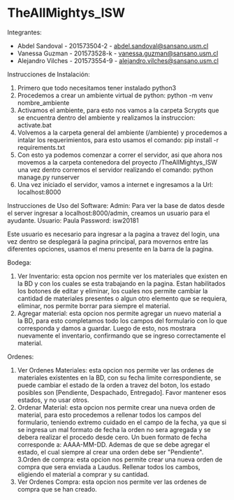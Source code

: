 # TheAllMightys_ISW

Integrantes:
  - Abdel Sandoval - 201573504-2 - abdel.sandoval@sansano.usm.cl
  - Vanessa Guzman - 201573528-k - vanessa.guzman@sansano.usm.cl
  - Alejandro Vilches - 201573554-9 - alejandro.vilches@sansano.usm.cl
 
 Instrucciones de Instalación:
  
  1. Primero que todo necesitamos tener instalado python3
  2. Procedemos a crear un ambiente virtual de python: python -m venv nombre_ambiente
  3. Activamos el ambiente, para esto nos vamos a la carpeta Scrypts que se encuentra dentro del ambiente y realizamos la instruccion: activate.bat
  4. Volvemos a la carpeta general del ambiente (/ambiente) y procedemos a intalar los requerimientos, para esto usamos el comando: 
     pip install -r requirements.txt
  5. Con esto ya podemos comenzar a correr el servidor, asi que ahora nos movemos a la carpeta contenedora del proyecto /TheAllMightys_ISW
  una vez dentro corremos el servidor realizando el comando: python manage.py runserver
  6. Una vez iniciado el servidor, vamos a internet e ingresamos a la Url: localhost:8000
  
 Instrucciones de Uso del Software: 
   Admin:
   Para ver la base de datos desde el server ingresar a localhost:8000/admin, creamos un usuario para el ayudante.
   Usuario: Paula
   Password: isw20181
   
   Este usuario es necesario para ingresar a la pagina a travez del login, una vez dentro se desplegará la pagina principal, para movernos entre las diferentes opciones, usamos el menu presente en la barra de la pagina.
   
   Bodega:
   1. Ver Inventario: esta opcion nos permite ver los materiales que existen en la BD y con los cuales se esta trabajando en la pagina. Estan habilitados los botones de editar y eliminar, los cuales nos permite cambiar la cantidad de materiales presentes o algun otro elemento que se requiera, eliminar, nos permite borrar para siempre el material. 
   2. Agregar material: esta opcion nos permite agregar un nuevo material a la BD, para esto completamos todo los campos del formulario con lo que corresponda y damos a guardar. Luego de esto, nos mostrara nuevamente el inventario, confirmando que se ingreso correctamente el material.
   
   Ordenes:
   1. Ver Ordenes Materiales: esta opcion nos permite ver las ordenes de materiales existentes en la BD, con su fecha limite correspondiente, se puede cambiar el estado de la orden a travez del boton, los estado posibles son [Pendiente, Despachado, Entregado]. Favor mantener esos estados, y no usar otros. 
   2. Ordenar Material: esta opcion nos permite crear una nueva orden de material, para esto procedemos a rellenar todos los campos del formulario, teniendo extremo cuidado en el campo de la fecha, ya que si se ingresa un mal formato de fecha la orden no sera agregada y se debera realizar el procedo desde cero. Un buen formato de fecha corresponde a: AAAA-MM-DD. Ademas de que se debe agregar el estado, el cual siempre al crear una orden debe ser "Pendiente".
   3.Orden de compra: esta opcion nos permite crear una nueva orden de compra que sera enviada a Laudus. Rellenar todos los cambos, eligiendo el material a comprar y su cantidad.
   4. Ver Ordenes Compra: esta opcion nos permite ver las ordenes de compra que se han creado. 
   
